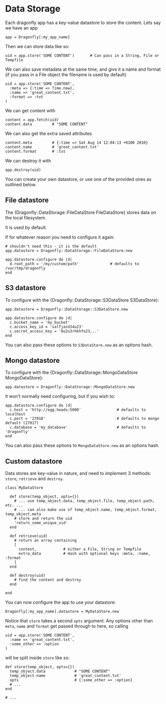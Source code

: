 Data Storage
============

Each dragonfly app has a key-value datastore to store the content.
Lets say we have an app

    app = Dragonfly[:my_app_name]

Then we can store data like so:

    uid = app.store('SOME CONTENT')       # Can pass in a String, File or Tempfile

We can also save metadata at the same time, and give it a name and format (if you pass in a File object the filename is used by default)

    uid = app.store('SOME CONTENT',
      :meta => {:time => Time.now},
      :name => 'great_content.txt',
      :format => :txt
    )

We can get content with

    content = app.fetch(uid)
    content.data         # "SOME CONTENT"

We can also get the extra saved attributes

    content.meta         # {:time => Sat Aug 14 12:04:13 +0100 2010}
    content.name         # 'great_content.txt'
    content.format       # :txt

We can destroy it with

    app.destroy(uid)

You can create your own datastore, or use one of the provided ones as outlined below.

File datastore
--------------
The {Dragonfly::DataStorage::FileDataStore FileDataStore} stores data on the local filesystem.

It is used by default.

If for whatever reason you need to configure it again:

    # shouldn't need this - it is the default
    app.datastore = Dragonfly::DataStorage::FileDataStore.new

    app.datastore.configure do |d|
      d.root_path = '/my/custom/path'              # defaults to /var/tmp/dragonfly
    end


S3 datastore
------------
To configure with the {Dragonfly::DataStorage::S3DataStore S3DataStore}:

    app.datastore = Dragonfly::DataStorage::S3DataStore.new

    app.datastore.configure do |d|
      c.bucket_name = 'my_bucket'
      c.access_key_id = 'salfjasd34u23'
      c.secret_access_key = '8u2u3rhkhfo23...'
    end

You can also pass these options to `S3DataStore.new` as an options hash.


Mongo datastore
---------------
To configure with the {Dragonfly::DataStorage::MongoDataStore MongoDataStore}:

    app.datastore = Dragonfly::DataStorage::MongoDataStore.new

It won't normally need configuring, but if you wish to:

    app.datastore.configure do |d|
      c.host = 'http://egg.heads:5000'                # defaults to localhost
      c.port = '27018'                                # defaults to mongo default (27017)
      c.database = 'my_database'                      # defaults to 'dragonfly'
    end

You can also pass these options to `MongoDataStore.new` as an options hash.

Custom datastore
----------------
Data stores are key-value in nature, and need to implement 3 methods: `store`, `retrieve` and `destroy`.

    class MyDataStore

      def store(temp_object, opts={})
        # ... use temp_object.data, temp_object.file, temp_object.path, etc. ...
        # ... can also make use of temp_object.name, temp_object.format, temp_object.meta
        # store and return the uid
        'return_some_unique_uid'
      end

      def retrieve(uid)
        # return an array containing
        [
          content,            # either a File, String or Tempfile
          extra_data          # Hash with optional keys :meta, :name, :format
        ]
      end

      def destroy(uid)
        # find the content and destroy
      end

    end

You can now configure the app to use your datastore:

    Dragonfly[:my_app_name].datastore = MyDataStore.new

Notice that `store` takes a second `opts` argument.
Any options other than `meta`, `name` and `format` get passed through to here, so calling

    uid = app.store('SOME CONTENT',
      :name => 'great_content.txt',
      :some_other => :option
    )

will be split inside `store` like so:

    def store(temp_object, opts={})
      temp_object.data             # "SOME CONTENT"
      temp_object.name             # 'great_content.txt'
      opts                         # {:some_other => :option}
      # ...
    end

    # ...
